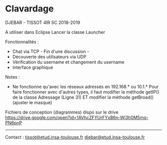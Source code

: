 # Clavardage
DJEBAR - TISSOT 
4IR SC
2018-2019

A utiliser dans Eclipse
Lancer la classe Launcher

Fonctionnalités : 
  * Chat via TCP - Fin d'une discussion -  
  * Découverte des utilisateurs via UDP
  * Vérification du username et changement du username
  * Interface graphique

Notes : 
  * Ne fonctionne qu'avec les réseaux adressés en 192.168.* ou 10.1.* 
    Pour faire fonctionner avec d'autres types, il faut modifier la méthode getIP() de la classe Adressage (Ligne  31) ET modifier
    la méthode getBroad() (ajuster le masque)
   


Fichiers de conception (diagrammes) dispo sur le drive
https://drive.google.com/open?id=1AVhcZFYUrFYxB6n-Wj3h0M5mq-PN6pnP



--------------------------------------
Contact : 
tissot@etud.insa-toulouse.fr
djebar@etud.insa-toulouse.fr
